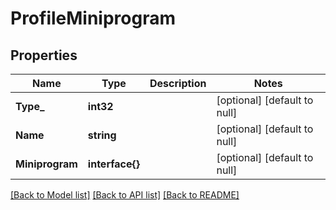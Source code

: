# ProfileMiniprogram

## Properties
Name | Type | Description | Notes
------------ | ------------- | ------------- | -------------
**Type_** | **int32** |  | [optional] [default to null]
**Name** | **string** |  | [optional] [default to null]
**Miniprogram** | **interface{}** |  | [optional] [default to null]

[[Back to Model list]](../README.md#documentation-for-models) [[Back to API list]](../README.md#documentation-for-api-endpoints) [[Back to README]](../README.md)


